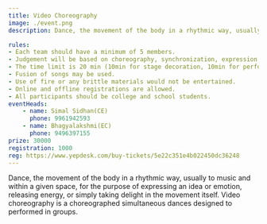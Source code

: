 ```yaml
---
title: Video Choreography
image: ./event.png
description: Dance, the movement of the body in a rhythmic way, usually to music and within a given space, for the purpose of expressing an idea or emotion, releasing energy, or simply taking delight in the movement itself. Video choreography is a choreographed simultaneous dances designed to performed in groups.

rules: 
- Each team should have a minimum of 5 members.
- Judgement will be based on choreography, synchronization, expression, properties, costumes, and  overall impact. 
- The time limit is 20 min (10min for stage decoration, 10min for performance).
- Fusion of songs may be used.
- Use of fire or any brittle materials would not be entertained. 
- Online and offline registrations are allowed. 
- All participants should be college and school students.
eventHeads:
    - name: Simal Sidhan(CE)
      phone: 9961942593
    - name: Bhagyalakshmi(EC)
      phone: 9496397155
prize: 30000
registration: 1000
reg: https://www.yepdesk.com/buy-tickets/5e22c351e4b022450dc36248
---
```

Dance, the movement of the body in a rhythmic way, usually to music and within a given space, for the purpose of expressing an idea or emotion, releasing energy, or simply taking delight in the movement itself. Video choreography is a choreographed simultaneous dances designed to performed in groups.
